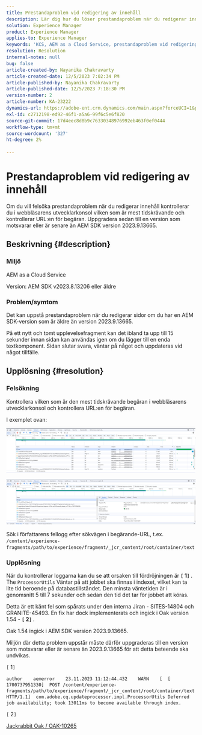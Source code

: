 ```yaml
---
title: Prestandaproblem vid redigering av innehåll
description: Lär dig hur du löser prestandaproblem när du redigerar innehåll. Uppgradera till en version som är samma som eller senare än AEM SDK version 2023.9.13665.
solution: Experience Manager
product: Experience Manager
applies-to: Experience Manager
keywords: 'KCS, AEM as a Cloud Service, prestandaproblem vid redigering av sidor, '
resolution: Resolution
internal-notes: null
bug: false
article-created-by: Nayanika Chakravarty
article-created-date: 12/5/2023 7:02:34 PM
article-published-by: Nayanika Chakravarty
article-published-date: 12/5/2023 7:18:30 PM
version-number: 2
article-number: KA-23222
dynamics-url: https://adobe-ent.crm.dynamics.com/main.aspx?forceUCI=1&pagetype=entityrecord&etn=knowledgearticle&id=043862d7-a093-ee11-be37-6045bd006793
exl-id: c2712198-ed92-46f1-a5a6-99f6c5e6f820
source-git-commit: 17d4eec8d8b9c76330348976992eb463f0ef0444
workflow-type: tm+mt
source-wordcount: '327'
ht-degree: 2%

---
```


# Prestandaproblem vid redigering av innehåll


Om du vill felsöka prestandaproblem när du redigerar innehåll kontrollerar du i webbläsarens utvecklarkonsol vilken som är mest tidskrävande och kontrollerar URL:en för begäran. Uppgradera sedan till en version som motsvarar eller är senare än AEM SDK version 2023.9.13665.

## Beskrivning {#description}


### Miljö

AEM as a Cloud Service

Version: AEM SDK v2023.8.13206 eller äldre

### Problem/symtom

Det kan uppstå prestandaproblem när du redigerar sidor om du har en AEM SDK-version som är äldre än version 2023.9.13665.

På ett nytt och tomt upplevelsefragment kan det ibland ta upp till 15 sekunder innan sidan kan användas igen om du lägger till en enda textkomponent. Sidan slutar svara, väntar på något och uppdateras vid något tillfälle.


## Upplösning {#resolution}


### Felsökning

Kontrollera vilken som är den mest tidskrävande begäran i webbläsarens utvecklarkonsol och kontrollera URL:en för begäran.

I exemplet ovan:

![](assets/20d78534-ad8a-ee11-8179-6045bd006a22.png)

![](assets/76c14aea-ad8a-ee11-8179-6045bd006a22.png)

Sök i författarens fellogg efter sökvägen i begärande-URL, t.ex. `/content/experience-fragments/path/to/experience/fragment/_jcr_content/root/container/text`

### Upplösning

När du kontrollerar loggarna kan du se att orsaken till fördröjningen är <b>`[` 1`]` </b>. The `ProcessorUtils` Väntar på att jobbet ska finnas i indexet, vilket kan ta lite tid beroende på databastillståndet. Den minsta väntetiden är i genomsnitt 5 till 7 sekunder och sedan den tid det tar för jobbet att köras.

Detta är ett känt fel som spårats under den interna Jiran - SITES-14804 och GRANITE-45493. En fix har dock implementerats och ingick i Oak version 1.54 - <b>`[` 2`]` </b>.

Oak 1.54 ingick i AEM SDK version 2023.9.13665.

Miljön där detta problem uppstår måste därför uppgraderas till en version som motsvarar eller är senare än 2023.9.13665 för att detta beteende ska undvikas.

`[` 1`]`


```
author    aemerror    23.11.2023 11:12:44.432    WARN    [  [ 1700737951330]  POST /content/experience-fragments/path/to/experience/fragment/_jcr_content/root/container/text HTTP/1.1]  com.adobe.cq.updateprocessor.impl.ProcessorUtils Deferred job availability; took 13011ms to become available through index.
```


`[` 2`]`

[Jackrabbit Oak / OAK-10265](https://issues.apache.org/jira/browse/OAK-10265)
